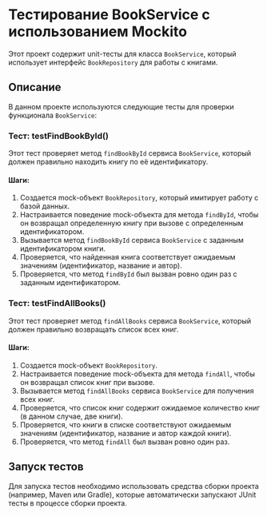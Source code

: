 # Тестирование BookService с использованием Mockito

Этот проект содержит unit-тесты для класса `BookService`, который использует интерфейс `BookRepository` для работы с книгами.

## Описание

В данном проекте используются следующие тесты для проверки функционала `BookService`:

### Тест: testFindBookById()

Этот тест проверяет метод `findBookById` сервиса `BookService`, который должен правильно находить книгу по её идентификатору.

#### Шаги:

1. Создается mock-объект `BookRepository`, который имитирует работу с базой данных.
2. Настраивается поведение mock-объекта для метода `findById`, чтобы он возвращал определенную книгу при вызове с определенным идентификатором.
3. Вызывается метод `findBookById` сервиса `BookService` с заданным идентификатором книги.
4. Проверяется, что найденная книга соответствует ожидаемым значениям (идентификатор, название и автор).
5. Проверяется, что метод `findById` был вызван ровно один раз с заданным идентификатором.

### Тест: testFindAllBooks()

Этот тест проверяет метод `findAllBooks` сервиса `BookService`, который должен правильно возвращать список всех книг.

#### Шаги:

1. Создается mock-объект `BookRepository`.
2. Настраивается поведение mock-объекта для метода `findAll`, чтобы он возвращал список книг при вызове.
3. Вызывается метод `findAllBooks` сервиса `BookService` для получения всех книг.
4. Проверяется, что список книг содержит ожидаемое количество книг (в данном случае, две книги).
5. Проверяется, что книги в списке соответствуют ожидаемым значениям (идентификатор, название и автор каждой книги).
6. Проверяется, что метод `findAll` был вызван ровно один раз.

## Запуск тестов

Для запуска тестов необходимо использовать средства сборки проекта (например, Maven или Gradle), которые автоматически запускают JUnit тесты в процессе сборки проекта.
